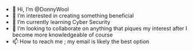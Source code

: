 - 👋 Hi, I’m @DonnyWool
- 👀 I’m interested in creating something beneficial
- 🌱 I’m currently learning Cyber Security
- 💞️ I’m looking to collaborate on anything that piques my interest after I become more knowledgeable of course
- 📫 How to reach me ; my email is likely the best option

<!---
DonnyWool/DonnyWool is a ✨ special ✨ repository because its `README.md` (this file) appears on your GitHub profile.
You can click the Preview link to take a look at your changes.
--->
